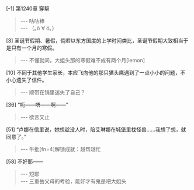 
[-1] 第1240章 穿帮
>--- 咕咕棒<br>
>--- （｡ò ∀ ó｡）<br>

[3] 圣诞节假期、暑假，倘若以东方国度的上学时间类比，圣诞节假期大致相当于是只有一个月的寒假。
>--- 不懂就问，大姐头那的寒假难不成有两个月[lemon]<br>

[10] 不同于其他学生家长，本应飞向他的那只猫头鹰遇到了一点小小的问题，不小心遗失了信件。
>--- 顺带在锅里迷失了自己？<br>

[36] “呃——唔——啊——”
>--- 欲言又止<br>

[51] “卢娜在信里说，她想趁没人时，陪艾琳娜在城堡里找怪兽……我想了想，就同意了。”
>--- 牛批[fn=4]解锁成就：越帮越忙<br>

[58] 不好耶——
>--- 短耶<br>
>--- 三重岳父母的考验，能好才有鬼是吧大姐头<br>
